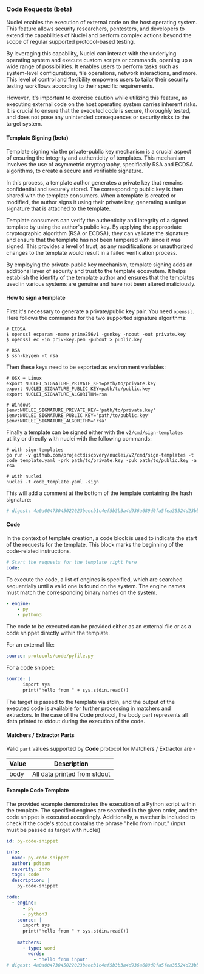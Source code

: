 ### Code Requests (beta)

Nuclei enables the execution of external code on the host operating system. This feature allows security researchers, pentesters, and developers to extend the capabilities of Nuclei and perform complex actions beyond the scope of regular supported protocol-based testing.

By leveraging this capability, Nuclei can interact with the underlying operating system and execute custom scripts or commands, opening up a wide range of possibilities. It enables users to perform tasks such as system-level configurations, file operations, network interactions, and more. This level of control and flexibility empowers users to tailor their security testing workflows according to their specific requirements.

However, it's important to exercise caution while utilizing this feature, as executing external code on the host operating system carries inherent risks. It is crucial to ensure that the executed code is secure, thoroughly tested, and does not pose any unintended consequences or security risks to the target system.

#### Template Signing (beta)

Template signing via the private-public key mechanism is a crucial aspect of ensuring the integrity and authenticity of templates. This mechanism involves the use of asymmetric cryptography, specifically RSA and ECDSA algorithms, to create a secure and verifiable signature.

In this process, a template author generates a private key that remains confidential and securely stored. The corresponding public key is then shared with the template consumers. When a template is created or modified, the author signs it using their private key, generating a unique signature that is attached to the template.

Template consumers can verify the authenticity and integrity of a signed template by using the author's public key. By applying the appropriate cryptographic algorithm (RSA or ECDSA), they can validate the signature and ensure that the template has not been tampered with since it was signed. This provides a level of trust, as any modifications or unauthorized changes to the template would result in a failed verification process.

By employing the private-public key mechanism, template signing adds an additional layer of security and trust to the template ecosystem. It helps establish the identity of the template author and ensures that the templates used in various systems are genuine and have not been altered maliciously.

#### How to sign a template
First it's necessary to generate a private/public key pair. You need `openssl`. Here follows the commands for the two supported signature algorithms:
```console
# ECDSA
$ openssl ecparam -name prime256v1 -genkey -noout -out private.key
$ openssl ec -in priv-key.pem -pubout > public.key

# RSA
$ ssh-keygen -t rsa
```

Then these keys need to be exported as environment variables:
```console
# OSX + Linux
export NUCLEI_SIGNATURE_PRIVATE_KEY=path/to/private.key
export NUCLEI_SIGNATURE_PUBLIC_KEY=path/to/public.key
export NUCLEI_SIGNATURE_ALGORITHM=rsa

# Windows
$env:NUCLEI_SIGNATURE_PRIVATE_KEY='path/to/private.key'
$env:NUCLEI_SIGNATURE_PUBLIC_KEY='path/to/public.key'
$env:NUCLEI_SIGNATURE_ALGORITHM='rsa'
```

Finally a template can be signed either with the `v2/cmd/sign-templates` utility or directly with nuclei with the following commands:
```console
# with sign-templates
go run -v github.com/projectdiscovery/nuclei/v2/cmd/sign-templates -t code_template.yaml -prk path/to/private.key -puk path/to/public.key -a rsa

# with nuclei
nuclei -t code_template.yaml -sign
```

This will add a comment at the bottom of the template containing the hash signature:
```yaml
# digest: 4a0a00473045022023beecb1c4ef5b3b3a4d936a689d0fa5fea35524d23bbc12001fa0b21ca2500b02210082484d006ee0663ba1c8450ff0d10eb053308137af25cde223406c3423c4e5d1
```

#### Code

In the context of template creation, a code block is used to indicate the start of the requests for the template. This block marks the beginning of the code-related instructions.

```yaml
# Start the requests for the template right here
code:
```

To execute the code, a list of engines is specified, which are searched sequentially until a valid one is found on the system. The engine names must match the corresponding binary names on the system.

```yaml
- engine:
    - py
    - python3
```

The code to be executed can be provided either as an external file or as a code snippet directly within the template.

For an external file:

```yaml
source: protocols/code/pyfile.py
```

For a code snippet:
```yaml
source: |
      import sys
      print("hello from " + sys.stdin.read())
```

The target is passed to the template via stdin, and the output of the executed code is available for further processing in matchers and extractors. In the case of the Code protocol, the body part represents all data printed to stdout during the execution of the code.

#### Matchers / Extractor Parts

Valid `part` values supported by **Code** protocol for Matchers / Extractor are - 
    
| Value            | Description                        |
|------------------|------------------------------------|
| body             | All data printed from stdout       |


#### **Example Code Template**

The provided example demonstrates the execution of a Python script within the template. The specified engines are searched in the given order, and the code snippet is executed accordingly. Additionally, a matcher is included to check if the code's stdout contains the phrase "hello from input." (input must be passed as target with nuclei)

```yaml
id: py-code-snippet

info:
  name: py-code-snippet
  author: pdteam
  severity: info
  tags: code
  description: |
    py-code-snippet

code:
  - engine:
      - py
      - python3
    source: |
      import sys
      print("hello from " + sys.stdin.read())
    
    matchers:
      - type: word
        words:
          - "hello from input"
# digest: 4a0a00473045022023beecb1c4ef5b3b3a4d936a689d0fa5fea35524d23bbc12001fa0b21ca2500b02210082484d006ee0663ba1c8450ff0d10eb053308137af25cde223406c3423c4e5d1
```